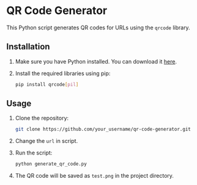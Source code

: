 # QR Code Generator

This Python script generates QR codes for URLs using the `qrcode` library.

## Installation

1. Make sure you have Python installed. You can download it [here](https://www.python.org/downloads/).

2. Install the required libraries using pip:
    ```bash
    pip install qrcode[pil]
    ```

## Usage

1. Clone the repository:
    ```bash
    git clone https://github.com/your_username/qr-code-generator.git
    ```
2. Change the  `url` in script.    
 
3. Run the script:
    ```bash
    python generate_qr_code.py
    ```
4. The QR code will be saved as `test.png` in the project directory.



